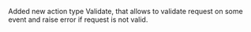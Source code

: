 Added new action type Validate, that allows to validate request on some event
and raise error if request is not valid.
